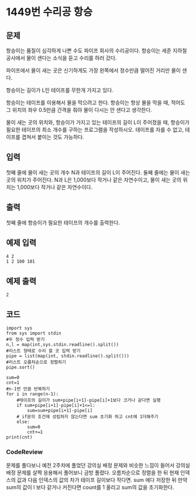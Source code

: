 # 1449번 수리공 항승

## 문제
항승이는 품질이 심각하게 나쁜 수도 파이프 회사의 수리공이다. 항승이는 세준 지하철 공사에서 물이 샌다는 소식을 듣고 수리를 하러 갔다.

파이프에서 물이 새는 곳은 신기하게도 가장 왼쪽에서 정수만큼 떨어진 거리만 물이 샌다.

항승이는 길이가 L인 테이프를 무한개 가지고 있다.

항승이는 테이프를 이용해서 물을 막으려고 한다. 항승이는 항상 물을 막을 때, 적어도 그 위치의 좌우 0.5만큼 간격을 줘야 물이 다시는 안 샌다고 생각한다.

물이 새는 곳의 위치와, 항승이가 가지고 있는 테이프의 길이 L이 주어졌을 때, 항승이가 필요한 테이프의 최소 개수를 구하는 프로그램을 작성하시오. 테이프를 자를 수 없고, 테이프를 겹쳐서 붙이는 것도 가능하다.


## 입력
첫째 줄에 물이 새는 곳의 개수 N과 테이프의 길이 L이 주어진다. 둘째 줄에는 물이 새는 곳의 위치가 주어진다. N과 L은 1,000보다 작거나 같은 자연수이고, 물이 새는 곳의 위치는 1,000보다 작거나 같은 자연수이다.

## 출력
첫째 줄에 항승이가 필요한 테이프의 개수를 출력한다.

## 예제 입력
```
4 2
1 2 100 101
```

## 예제 출력
```
2
```

## 코드
```
import sys
from sys import stdin
#두 정수 입력 받기
n,l = map(int,sys.stdin.readline().split())
#리스트 형태로 수리 할 곳 입력 받기
pipe = list(map(int, stdin.readline().split()))
#리스트 오름차순으로 정렬하기
pipe.sort()

sum=0
cnt=1
#n-1번 만큼 반복하기
for i in range(n-1):
    #테이프의 길이가 sum+pipe[i+1]-pipe[i]+1보다 크거나 같다면 실행
    if sum+pipe[i+1]-pipe[i]+1<=l:
        sum=sum+pipe[i+1]-pipe[i]
    # if문의 조건에 성립하지 않는다면 sum 초기화 하고 cnt에 1더해주기
    else:
        sum=0
        cnt+=1
print(cnt)
```

### CodeReview
문제를 풀다보니 예전 2주차에 풀었던 강의실 배정 문제와 비슷한 느낌이
들어서 강의실 배정 문제를 살짝 응용해서 풀어보니 금방 풀렸다. 오름차순으로
정렬을 한 뒤 현재 인덱스의 값과 다음 인덱스의 값의 차가 테이프 길이보다 작다면.
sum 에다 저장한 뒤 만약 sum의 값이 l 보다 같거나 커진다면 count를 1 올리고 
sum의 값을 초기화한다.
